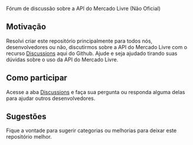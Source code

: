 Fórum de discussão sobre a API do Mercado Livre (Não Oficial)

## Motivação

Resolvi criar este repositório principalmente para todos nós, desenvolvedores ou não, discutirmos sobre a API do Mercado Livre com o recurso [Discussions](https://github.com/rodurma/forum-meli/discussions) aqui do Github. Ajude e seja ajudado tirando suas dúvidas sobre o uso da API do Mercado Livre.

## Como participar

Acesse a aba [Discussions](https://github.com/rodurma/forum-meli/discussions) e faça sua pergunta ou responda alguma delas para ajudar outros desenvolvedores.

## Sugestões

Fique a vontade para sugerir categorias ou melhorias para deixar este repositório melhor.
